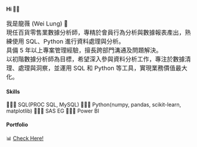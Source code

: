 #### Hi 👋🏼

<font size=3>
我是龍薇 (Wei Lung) 🦕 <br/>
現任百貨零售業數據分析師，專精於會員行為分析與數據報表產出，熟練使用 SQL、Python 進行資料處理與分析。<br/>
具備 5 年以上專案管理經驗，擅長跨部門溝通及問題解決。<br/>
以初階數據分析師為目標，希望深入參與資料分析工作，專注於數據清理、處理與洞察，並運用 SQL 和 Python 等工具，實現業務價值最大化。<br/> </font>

#### Skills
👩🏻‍💻 SQL(PROC SQL, MySQL)
👩🏻‍💻 Python(numpy, pandas, scikit-learn, matplotlib)
👩🏻‍💻 SAS EG
👩🏻‍💻 Power BI

#### Portfolio
📊 <a href="https://lungyongmi.github.io/"> Check Here! </a>
